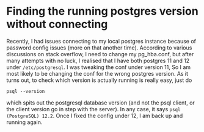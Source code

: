 # Finding the running postgres version without connecting
Recently, I had issues connecting to my local postgres instance because of password config issues (more on that another time). According to various discussions on stack overflow, I need to change my pg_hba.conf, but after many attempts with no luck, I realised that I have both postgres 11 and 12 under `/etc/postgresql`. I was tweaking the conf under version 11, So I am most likely to be changing the conf for the wrong postgres version. As it turns out, to check which version is actually running is really easy, just do

`psql --version`

which spits out the postgresql database version (and not the psql client, or the client version go in step with the server). In any case, it says `psql (PostgreSQL) 12.2`. Once I fixed the config under 12, I am back up and running again. 
